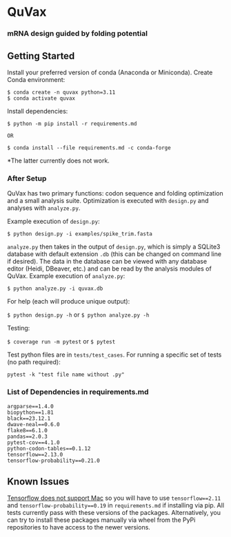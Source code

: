 # QuVax
### mRNA design guided by folding potential

## Getting Started

Install your preferred version of conda (Anaconda or Miniconda). Create Conda environment:

```
$ conda create -n quvax python=3.11
$ conda activate quvax
```

Install dependencies:

```
$ python -m pip install -r requirements.md

OR

$ conda install --file requirements.md -c conda-forge
```

*The latter currently does not work.

### After Setup

QuVax has two primary functions: codon sequence and folding optimization and a small analysis suite. Optimization is executed with ```design.py``` and analyses with ```analyze.py```.

Example execution of ```design.py```:

```
$ python design.py -i examples/spike_trim.fasta
```

```analyze.py``` then takes in the output of ```design.py```, which is simply a SQLite3 database with default extension ```.db``` (this can be changed on command line if desired). The data in the database can be viewed with any database editor (Heidi, DBeaver, etc.) and can be read by the analysis modules of QuVax. Example execution of ```analyze.py```:

```
$ python analyze.py -i quvax.db
```

For help (each will produce unique output):

```$ python design.py -h``` or ```$ python analyze.py -h```

Testing:

```$ coverage run -m pytest``` or ```$ pytest```

Test python files are in ```tests/test_cases```. For running a specific set of tests (no path required):

```pytest -k "test file name without .py"```

### List of Dependencies in requirements.md

```
argparse==1.4.0
biopython==1.81
black==23.12.1
dwave-neal==0.6.0
flake8==6.1.0
pandas==2.0.3
pytest-cov==4.1.0
python-codon-tables==0.1.12
tensorflow==2.13.0
tensorflow-probability==0.21.0
```

## Known Issues

[Tensorflow does not support Mac](https://github.com/tensorflow/tensorflow/issues/61382) so you will have to use ```tensorflow==2.11``` and ```tensorflow-probability==0.19``` in ```requirements.md``` if installing via pip. All tests currently pass with these versions of the packages. Alternatively, you can try to install these packages manually via wheel from the PyPi repositories to have access to the newer versions.
